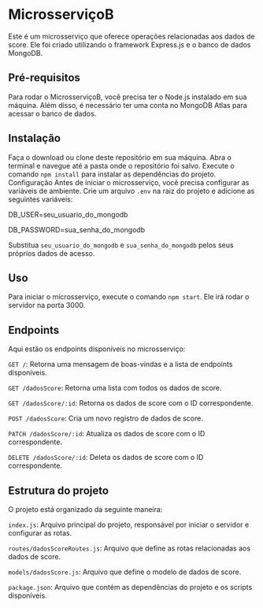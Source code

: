 # MicrosserviçoB
Este é um microsserviço que oferece operações relacionadas aos dados de score. Ele foi criado utilizando o framework Express.js e o banco de dados MongoDB.

## Pré-requisitos
Para rodar o MicrosserviçoB, você precisa ter o Node.js instalado em sua máquina. Além disso, é necessário ter uma conta no MongoDB Atlas para acessar o banco de dados.

## Instalação
Faça o download ou clone deste repositório em sua máquina.
Abra o terminal e navegue até a pasta onde o repositório foi salvo.
Execute o comando `npm install` para instalar as dependências do projeto.
Configuração
Antes de iniciar o microsserviço, você precisa configurar as variáveis de ambiente. Crie um arquivo `.env` na raiz do projeto e adicione as seguintes variáveis:

DB_USER=seu_usuario_do_mongodb

DB_PASSWORD=sua_senha_do_mongodb

Substitua `seu_usuario_do_mongodb` e `sua_senha_do_mongodb` pelos seus próprios dados de acesso.

## Uso
Para iniciar o microsserviço, execute o comando `npm start`. Ele irá rodar o servidor na porta 3000.

## Endpoints
Aqui estão os endpoints disponíveis no microsserviço:

`GET /`: Retorna uma mensagem de boas-vindas e a lista de endpoints disponíveis.

`GET /dadosScore`: Retorna uma lista com todos os dados de score.

`GET /dadosScore/:id`: Retorna os dados de score com o ID correspondente.

`POST /dadosScore`: Cria um novo registro de dados de score.

`PATCH /dadosScore/:id`: Atualiza os dados de score com o ID correspondente.

`DELETE /dadosScore/:id`: Deleta os dados de score com o ID correspondente.

## Estrutura do projeto
O projeto está organizado da seguinte maneira:

`index.js`: Arquivo principal do projeto, responsável por iniciar o servidor e configurar as rotas.

`routes/dadosScoreRoutes.js`: Arquivo que define as rotas relacionadas aos dados de score.

`models/dadosScore.js`: Arquivo que define o modelo de dados de score.

`package.json`: Arquivo que contém as dependências do projeto e os scripts disponíveis.
